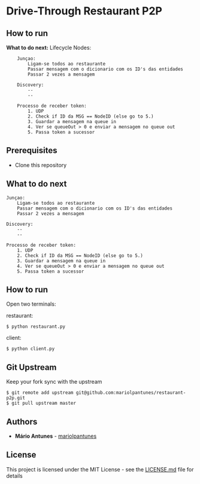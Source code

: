 # Drive-Through Restaurant P2P

## How to run
**What to do next:**
	Lifecycle Nodes:

		Junçao:
			Ligam-se todos ao restaurante
			Passar mensagem com o dicionario com os ID's das entidades
			Passar 2 vezes a mensagem

		Discovery:
			--
			--

		Processo de receber token:
			1. UDP
			2. Check if ID da MSG == NodeID (else go to 5.)
			3. Guardar a mensagem na queue in
			4. Ver se queueOut > 0 e enviar a mensagem no queue out
			5. Passa token a sucessor

## Prerequisites

* Clone this repository

## What to do next
	Junçao:
		Ligam-se todos ao restaurante
		Passar mensagem com o dicionario com os ID's das entidades
		Passar 2 vezes a mensagem

	Discovery:
		--
		--

	Processo de receber token:
		1. UDP
		2. Check if ID da MSG == NodeID (else go to 5.)
		3. Guardar a mensagem na queue in
		4. Ver se queueOut > 0 e enviar a mensagem no queue out
		5. Passa token a sucessor

## How to run
Open two terminals:

restaurant:
```console
$ python restaurant.py
```
client:
```console
$ python client.py
```

## Git Upstream

Keep your fork sync with the upstream

```console
$ git remote add upstream git@github.com:mariolpantunes/restaurant-p2p.git
$ git pull upstream master
```

## Authors

* **Mário Antunes** - [mariolpantunes](https://github.com/mariolpantunes)

## License

This project is licensed under the MIT License - see the [LICENSE.md](LICENSE.md) file for details

